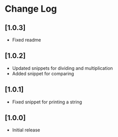 # Change Log

## [1.0.3]

- Fixed readme

## [1.0.2]

- Updated snippets for dividing and multiplication
- Added snippet for comparing

## [1.0.1]

- Fixed snippet for printing a string

## [1.0.0]

- Initial release
